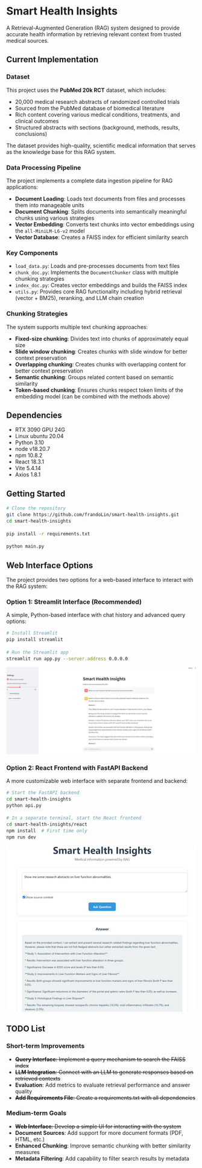 # Smart Health Insights

A Retrieval-Augmented Generation (RAG) system designed to provide accurate health information by retrieving relevant context from trusted medical sources.

## Current Implementation

### Dataset

This project uses the **PubMed 20k RCT** dataset, which includes:
- 20,000 medical research abstracts of randomized controlled trials
- Sourced from the PubMed database of biomedical literature
- Rich content covering various medical conditions, treatments, and clinical outcomes
- Structured abstracts with sections (background, methods, results, conclusions)

The dataset provides high-quality, scientific medical information that serves as the knowledge base for this RAG system.


### Data Processing Pipeline

The project implements a complete data ingestion pipeline for RAG applications:

- **Document Loading**: Loads text documents from files and processes them into manageable units
- **Document Chunking**: Splits documents into semantically meaningful chunks using various strategies
- **Vector Embedding**: Converts text chunks into vector embeddings using the `all-MiniLM-L6-v2` model
- **Vector Database**: Creates a FAISS index for efficient similarity search

### Key Components

- `load_data.py`: Loads and pre-processes documents from text files
- `chunk_doc.py`: Implements the `DocumentChunker` class with multiple chunking strategies
- `index_doc.py`: Creates vector embeddings and builds the FAISS index
- `utils.py`: Provides core RAG functionality including hybrid retrieval (vector + BM25), reranking, and LLM chain creation

### Chunking Strategies

The system supports multiple text chunking approaches:

- **Fixed-size chunking**: Divides text into chunks of approximately equal size
- **Slide window chunking**: Creates chunks with slide window for better context preservation
- **Overlapping chunking**: Creates chunks with overlapping content for better context preservation
- **Semantic chunking**: Groups related content based on semantic similarity
- **Token-based chunking**: Ensures chunks respect token limits of the embedding model (can be combined with the methods above)


## Dependencies
- RTX 3090 GPU 24G
- Linux ubuntu 20.04
- Python 3.10
- node v18.20.7
- npm 10.8.2
- React 18.3.1
- Vite 5.4.14
- Axios 1.8.1


## Getting Started

```bash
# Clone the repository
git clone https://github.com/frandoLin/smart-health-insights.git
cd smart-health-insights

pip install -r requirements.txt

python main.py
```

## Web Interface Options

The project provides two options for a web-based interface to interact with the RAG system:

### Option 1: Streamlit Interface (Recommended)

A simple, Python-based interface with chat history and advanced query options:

```bash
# Install Streamlit
pip install streamlit

# Run the Streamlit app
streamlit run app.py --server.address 0.0.0.0
```
![Streamlit Interface Screenshot](images/streamlit_interface.png)

### Option 2: React Frontend with FastAPI Backend

A more customizable web interface with separate frontend and backend:

```bash
# Start the FastAPI backend
cd smart-health-insights
python api.py

# In a separate terminal, start the React frontend
cd smart-health-insights/react
npm install  # First time only
npm run dev

```
![React Interface Screenshot](images/react_interface.png)

## TODO List
### Short-term Improvements
- ~~**Query Interface**: Implement a query mechanism to search the FAISS index~~
- ~~**LLM Integration**: Connect with an LLM to generate responses based on retrieved contexts~~
- **Evaluation**: Add metrics to evaluate retrieval performance and answer quality
- ~~**Add Requirements File**: Create a requirements.txt with all dependencies~~
### Medium-term Goals
- ~~**Web Interface**: Develop a simple UI for interacting with the system~~
- **Document Sources**: Add support for more document formats (PDF, HTML, etc.)
- **Enhanced Chunking**: Improve semantic chunking with better similarity measures
- **Metadata Filtering**: Add capability to filter search results by metadata

